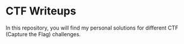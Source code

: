 # CTF Writeups
In this repository, you will find my personal solutions for different CTF (Capture the Flag) challenges.
